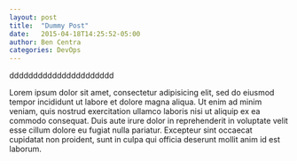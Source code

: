 ```yaml
---
layout: post
title:  "Dummy Post"
date:   2015-04-18T14:25:52-05:00
author: Ben Centra
categories: DevOps
---
```


dddddddddddddddddddddd

Lorem ipsum dolor sit amet, consectetur adipisicing elit, sed do eiusmod
tempor incididunt ut labore et dolore magna aliqua. Ut enim ad minim veniam,
quis nostrud exercitation ullamco laboris nisi ut aliquip ex ea commodo
consequat. Duis aute irure dolor in reprehenderit in voluptate velit esse
cillum dolore eu fugiat nulla pariatur. Excepteur sint occaecat cupidatat non
proident, sunt in culpa qui officia deserunt mollit anim id est laborum.
